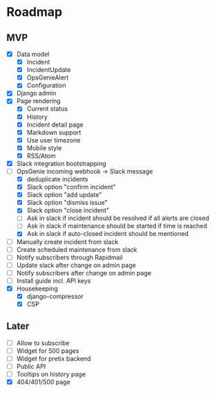 # Roadmap

## MVP

- [x] Data model
  - [x] Incident
  - [x] IncidentUpdate
  - [x] OpsGenieAlert
  - [x] Configuration
- [x] Django admin
- [x] Page rendering
  - [x] Current status
  - [x] History
  - [x] Incident detail page
  - [x] Markdown support
  - [x] Use user timezone
  - [x] Mobile style
  - [x] RSS/Atom
- [x] Slack integration bootstrapping
- [ ] OpsGenie incoming webhook → Slack message
  - [x] deduplicate incidents
  - [x] Slack option "confirm incident"
  - [x] Slack option "add update"
  - [x] Slack option "dismiss issue"
  - [x] Slack option "close incident"
  - [ ] Ask in slack if incident should be resolved if all alerts are closed
  - [ ] Ask in slack if maintenance should be started if time is reached
  - [x] Ask in slack if auto-closed incident should be mentioned
- [ ] Manually create incident from slack
- [ ] Create scheduled maintenance from slack
- [ ] Notify subscribers through Rapidmail
- [ ] Update slack after change on admin page
- [ ] Notify subscribers after change on admin page
- [ ] Install guide incl. API keys
- [x] Housekeeping
  - [x] django-compressor
  - [x] CSP

## Later

- [ ] Allow to subscribe
- [ ] Widget for 500 pages
- [ ] Widget for pretix backend
- [ ] Public API
- [ ] Tooltips on history page
- [x] 404/401/500 page
